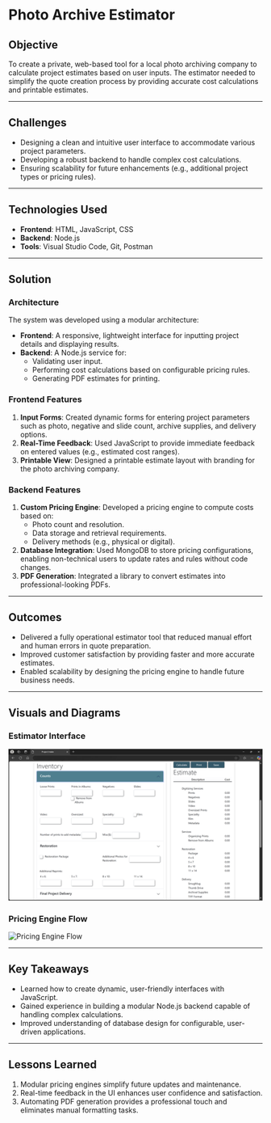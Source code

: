 # Photo Archive Estimator

## Objective
To create a private, web-based tool for a local photo archiving company to calculate project estimates based on user inputs. The estimator needed to simplify the quote creation process by providing accurate cost calculations and printable estimates.

---

## Challenges
- Designing a clean and intuitive user interface to accommodate various project parameters.
- Developing a robust backend to handle complex cost calculations.
- Ensuring scalability for future enhancements (e.g., additional project types or pricing rules).

---

## Technologies Used
- **Frontend**: HTML, JavaScript, CSS
- **Backend**: Node.js
- **Tools**: Visual Studio Code, Git, Postman

---

## Solution

### **Architecture**
The system was developed using a modular architecture:
- **Frontend**: A responsive, lightweight interface for inputting project details and displaying results.
- **Backend**: A Node.js service for:
  - Validating user input.
  - Performing cost calculations based on configurable pricing rules.
  - Generating PDF estimates for printing.

### **Frontend Features**
1. **Input Forms**: Created dynamic forms for entering project parameters such as photo, negative and slide count, archive supplies, and delivery options.
2. **Real-Time Feedback**: Used JavaScript to provide immediate feedback on entered values (e.g., estimated cost ranges).
3. **Printable View**: Designed a printable estimate layout with branding for the photo archiving company.

### **Backend Features**
1. **Custom Pricing Engine**: Developed a pricing engine to compute costs based on:
   - Photo count and resolution.
   - Data storage and retrieval requirements.
   - Delivery methods (e.g., physical or digital).
2. **Database Integration**: Used MongoDB to store pricing configurations, enabling non-technical users to update rates and rules without code changes.
3. **PDF Generation**: Integrated a library to convert estimates into professional-looking PDFs.

---

## Outcomes
- Delivered a fully operational estimator tool that reduced manual effort and human errors in quote preparation.
- Improved customer satisfaction by providing faster and more accurate estimates.
- Enabled scalability by designing the pricing engine to handle future business needs.

---

## Visuals and Diagrams
### **Estimator Interface**
![Estimator Interface](../media/photo-estimator-screenshot.png)

### **Pricing Engine Flow**
![Pricing Engine Flow](../media/photo-estimator-flow.png)

---

## Key Takeaways
- Learned how to create dynamic, user-friendly interfaces with JavaScript.
- Gained experience in building a modular Node.js backend capable of handling complex calculations.
- Improved understanding of database design for configurable, user-driven applications.

---

## Lessons Learned
1. Modular pricing engines simplify future updates and maintenance.
2. Real-time feedback in the UI enhances user confidence and satisfaction.
3. Automating PDF generation provides a professional touch and eliminates manual formatting tasks.

